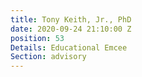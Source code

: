 ```yaml
---
title: Tony Keith, Jr., PhD
date: 2020-09-24 21:10:00 Z
position: 53
Details: Educational Emcee
Section: advisory
---
```


